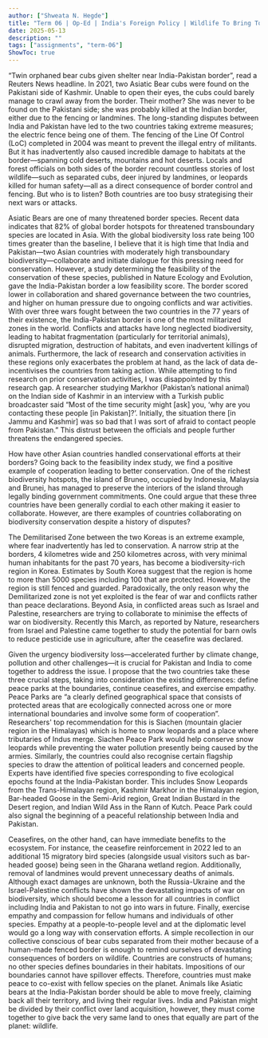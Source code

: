 ```yaml
---
author: ["Shweata N. Hegde"]
title: "Term 06 | Op-Ed | India's Foreign Policy | Wildlife To Bring Together India and Pakistan?" 
date: 2025-05-13
description: ""
tags: ["assignments", "term-06"]
ShowToc: true
---
```

“Twin orphaned bear cubs given shelter near India-Pakistan border”, read a Reuters News headline. In 2021, two Asiatic Bear cubs were found on the Pakistani side of Kashmir. Unable to open their eyes, the cubs could barely manage to crawl away from the border. Their mother? She was never to be found on the Pakistani side; she was probably killed at the Indian border, either due to the fencing or landmines. The long-standing disputes between India and Pakistan have led to the two countries taking extreme measures; the electric fence being one of them. The fencing of the Line Of Control (LoC) completed in 2004 was meant to prevent the illegal entry of militants. But it has inadvertently also caused incredible damage to habitats at the border—spanning cold deserts, mountains and hot deserts. Locals and forest officials on both sides of the border recount countless stories of lost wildlife—such as separated cubs, deer injured by landmines, or leopards killed for human safety—all as a direct consequence of border control and fencing. But who is to listen? Both countries are too busy strategising their next wars or attacks.

Asiatic Bears are one of many threatened border species. Recent data indicates that 82% of global border hotspots for threatened transboundary species are located in Asia. With the global biodiversity loss rate being 100 times greater than the baseline, I believe that it is high time that India and Pakistan—two Asian countries with moderately high transboundary biodiversity—collaborate and initiate dialogue for this pressing need for conservation. However, a study determining the feasibility of the conservation of these species, published in Nature Ecology and Evolution, gave the India-Pakistan border a low feasibility score. The border scored lower in collaboration and shared governance between the two countries, and higher on human pressure due to ongoing conflicts and war activities. With over three wars fought between the two countries in the 77 years of their existence, the India-Pakistan border is one of the most militarized zones in the world. Conflicts and attacks have long neglected biodiversity, leading to habitat fragmentation (particularly for territorial animals), disrupted migration, destruction of habitats, and even inadvertent killings of animals. Furthermore, the lack of research and conservation activities in these regions only exacerbates the problem at hand, as the lack of data de-incentivises the countries from taking action. While attempting to find research on prior conservation activities, I was disappointed by this research gap. A researcher studying Markhor (Pakistan’s national animal) on the Indian side of Kashmir in an interview with a Turkish public broadcaster said “Most of the time security might [ask] you, ‘why are you contacting these people [in Pakistan]?’. Initially, the situation there [in Jammu and Kashmir] was so bad that I was sort of afraid to contact people from Pakistan.” This distrust between the officials and people further threatens the endangered species.

How have other Asian countries handled conservational efforts at their borders? Going back to the feasibility index study, we find a positive example of cooperation leading to better conservation. One of the richest biodiversity hotspots, the island of Bruneo, occupied by Indonesia, Malaysia and Brunei, has managed to preserve the interiors of the island through legally binding government commitments. One could argue that these three countries have been generally cordial to each other making it easier to collaborate. However, are there examples of countries collaborating on biodiversity conservation despite a history of disputes?

The Demilitarised Zone between the two Koreas is an extreme example, where fear inadvertently has led to conservation. A narrow strip at the borders, 4 kilometres wide and 250 kilometres across, with very minimal human inhabitants for the past 70 years, has become a biodiversity-rich region in Korea. Estimates by South Korea suggest that the region is home to more than 5000 species including 100 that are protected. However, the region is still fenced and guarded. Paradoxically, the only reason why the Demilitarized zone is not yet exploited is the fear of war and conflicts rather than peace declarations. Beyond Asia, in conflicted areas such as Israel and Palestine, researchers are trying to collaborate to minimise the effects of war on biodiversity. Recently this March, as reported by Nature, researchers from Israel and Palestine came together to study the potential for barn owls to reduce pesticide use in agriculture, after the ceasefire was declared. 

Given the urgency biodiversity loss—accelerated further by climate change, pollution and other challenges—it is crucial for Pakistan and India to come together to address the issue. I propose that the two countries take these three crucial steps, taking into consideration the existing differences: define peace parks at the boundaries, continue ceasefires, and exercise empathy.
Peace Parks are “a clearly defined geographical space that consists of protected areas that are ecologically connected across one or more international boundaries and involve some form of cooperation”. Researchers' top recommendation for this is Siachen (mountain glacier region in the Himalayas) which is home to snow leopards and a place where tributaries of Indus merge. Siachen Peace Park would help conserve snow leopards while preventing the water pollution presently being caused by the armies. Similarly, the countries could also recognise certain flagship species to draw the attention of political leaders and concerned people. Experts have identified five species corresponding to five ecological epochs found at the India-Pakistan border. This includes Snow Leopards from the Trans-Himalayan region, Kashmir Markhor in the Himalayan region, Bar-headed Goose in the Semi-Arid region, Great Indian Bustard in the Desert region, and Indian Wild Ass in the Rann of Kutch. Peace Park could also signal the beginning of a peaceful relationship between India and Pakistan.

Ceasefires, on the other hand, can have immediate benefits to the ecosystem. For instance, the ceasefire reinforcement in 2022 led to an additional 15 migratory bird species (alongside usual visitors such as bar-headed goose) being seen in the Gharana wetland region. Additionally, removal of landmines would prevent unnecessary deaths of animals. Although exact damages are unknown, both the Russia-Ukraine and the Israel-Palestine conflicts have shown the devastating impacts of war on biodiversity, which should become a lesson for all countries in conflict including India and Pakistan to not go into wars in future. Finally, exercise empathy and compassion for fellow humans and individuals of other species. Empathy at a people-to-people level and at the diplomatic level would go a long way with conservation efforts. A simple recollection in our collective conscious of bear cubs separated from their mother because of a human-made fenced border is enough to remind ourselves of devastating consequences of borders on wildlife.
Countries are constructs of humans; no other species defines boundaries in their habitats. Impositions of our boundaries cannot have spillover effects. Therefore, countries must make peace to co-exist with fellow species on the planet. Animals like Asiatic bears at the India-Pakistan border should be able to move freely, claiming back all their territory, and living their regular lives. India and Pakistan might be divided by their conflict over land acquisition, however, they must come together to give back the very same land to ones that equally are part of the planet: wildlife.
